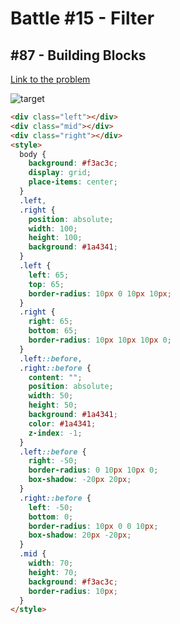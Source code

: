 # Battle #15 - Filter

## #87 - Building Blocks

[Link to the problem](https://cssbattle.dev/play/87)

![target](https://cssbattle.dev/targets/87.png)

```html
<div class="left"></div>
<div class="mid"></div>
<div class="right"></div>
<style>
  body {
    background: #f3ac3c;
    display: grid;
    place-items: center;
  }
  .left,
  .right {
    position: absolute;
    width: 100;
    height: 100;
    background: #1a4341;
  }
  .left {
    left: 65;
    top: 65;
    border-radius: 10px 0 10px 10px;
  }
  .right {
    right: 65;
    bottom: 65;
    border-radius: 10px 10px 10px 0;
  }
  .left::before,
  .right::before {
    content: "";
    position: absolute;
    width: 50;
    height: 50;
    background: #1a4341;
    color: #1a4341;
    z-index: -1;
  }
  .left::before {
    right: -50;
    border-radius: 0 10px 10px 0;
    box-shadow: -20px 20px;
  }
  .right::before {
    left: -50;
    bottom: 0;
    border-radius: 10px 0 0 10px;
    box-shadow: 20px -20px;
  }
  .mid {
    width: 70;
    height: 70;
    background: #f3ac3c;
    border-radius: 10px;
  }
</style>
```
